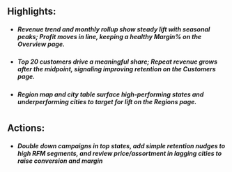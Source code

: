 ## Highlights:



* ##### Revenue trend and monthly rollup show steady lift with seasonal peaks; Profit moves in line, keeping a healthy Margin% on the Overview page.
* ##### Top 20 customers drive a meaningful share; Repeat revenue grows after the midpoint, signaling improving retention on the Customers page.
* ##### Region map and city table surface high‑performing states and underperforming cities to target for lift on the Regions page.

# 

## Actions:



* ##### Double down campaigns in top states, add simple retention nudges to high RFM segments, and review price/assortment in lagging cities to raise conversion and margin
